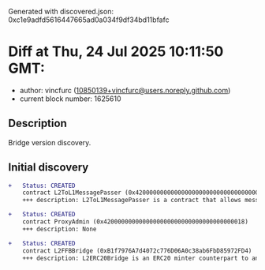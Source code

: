 Generated with discovered.json: 0xc1e9adfd5616447665ad0a034f9df34bd11bfafc

# Diff at Thu, 24 Jul 2025 10:11:50 GMT:

- author: vincfurc (<10850139+vincfurc@users.noreply.github.com>)
- current block number: 1625610

## Description

Bridge version discovery.

## Initial discovery

```diff
+   Status: CREATED
    contract L2ToL1MessagePasser (0x4200000000000000000000000000000000000016)
    +++ description: L2ToL1MessagePasser is a contract that allows messages to be sent from the L2 to the L1, used to send withdrawal requests from the L2 to the L1.
```

```diff
+   Status: CREATED
    contract ProxyAdmin (0x4200000000000000000000000000000000000018)
    +++ description: None
```

```diff
+   Status: CREATED
    contract L2FFBBridge (0xB1f7976A7d4072c776D06A0c38ab6FbD85972FD4)
    +++ description: L2ERC20Bridge is an ERC20 minter counterpart to an L1 bridge. This contract is used to mint new ERC20 tokens on the L2 once a token deposit is made on the L1. Note that the token received on L2 could have a different ticker/symbol than the token sent on L1.
```

